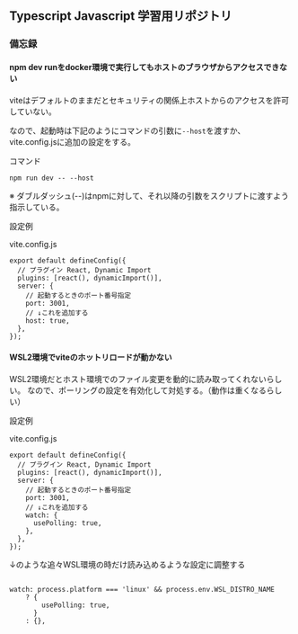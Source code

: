 ## Typescript Javascript 学習用リポジトリ


### 備忘録

#### npm dev runをdocker環境で実行してもホストのブラウザからアクセスできない

viteはデフォルトのままだとセキュリティの関係上ホストからのアクセスを許可していない。

なので、起動時は下記のようにコマンドの引数に`--host`を渡すか、vite.config.jsに追加の設定をする。

コマンド

`npm run dev -- --host`

※ ダブルダッシュ(--)はnpmに対して、それ以降の引数をスクリプトに渡すよう指示している。

設定例

vite.config.js
```
export default defineConfig({
  // プラグイン React, Dynamic Import
  plugins: [react(), dynamicImport()],
  server: {
    // 起動するときのポート番号指定
    port: 3001,
    // ↓これを追加する
    host: true,
  },
});
```

#### WSL2環境でviteのホットリロードが動かない

WSL2環境だとホスト環境でのファイル変更を動的に読み取ってくれないらしい。
なので、ポーリングの設定を有効化して対処する。（動作は重くなるらしい）


設定例

vite.config.js
```
export default defineConfig({
  // プラグイン React, Dynamic Import
  plugins: [react(), dynamicImport()],
  server: {
    // 起動するときのポート番号指定
    port: 3001, 
    // ↓これを追加する
    watch: {
      usePolling: true,
    },
  },
});
```

↓のような追々WSL環境の時だけ読み込めるような設定に調整する
```

watch: process.platform === 'linux' && process.env.WSL_DISTRO_NAME
    ? {
        usePolling: true,
      }
    : {},
```